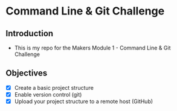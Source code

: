 # Command Line & Git Challenge

## Introduction
- This is my repo for the Makers Module 1 - Command Line & Git Challenge

## Objectives
- [x] Create a basic project structure
- [x] Enable version control (git)
- [x] Upload your project structure to a remote host (GitHub)
